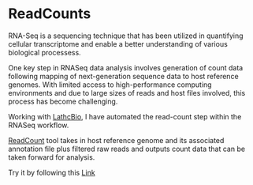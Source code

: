 # ReadCounts
RNA-Seq is a sequencing technique that has been utilized in quantifying cellular transcriptome and 
enable a better understanding of various biological processess.

One key step in RNASeq data analysis involves generation of count data following mapping of 
next-generation sequence data to host reference genomes. With limited access to high-performance computing
environments and due to large sizes of reads and host files involved, this process has become challenging.

Working with [LathcBio](https://latch.bio/), I have automated the read-count step within the RNASeq workflow.

[ReadCount](https://console.latch.bio/workflows/82370/info) tool takes in host reference genome and its associated annotation file plus filtered raw reads and outputs 
count data that can be taken forward for analysis.


Try it by following this [Link](https://console.latch.bio/workflows/82370/info)